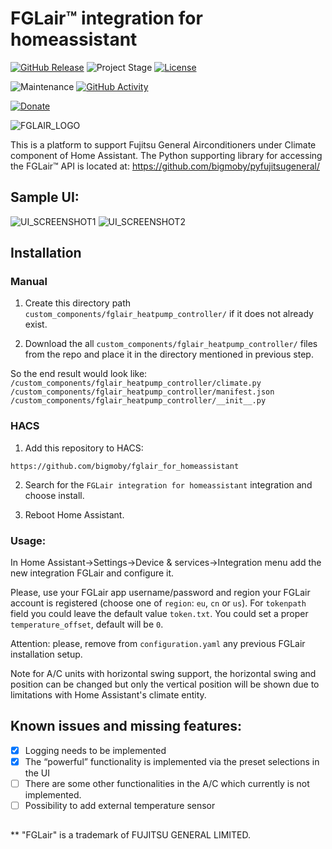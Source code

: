 # FGLair&trade; integration for homeassistant

[![GitHub Release][releases-shield]][releases]
![Project Stage][project-stage-shield]
[![License][license-shield]](LICENSE.md)

![Maintenance][maintenance-shield]
[![GitHub Activity][commits-shield]][commits]

[![Donate](https://img.shields.io/badge/donate-BuyMeCoffee-yellow.svg)](https://www.buymeacoffee.com/bigmoby)

![FGLAIR_LOGO](FGLair_logo.png)

This is a platform to support Fujitsu General Airconditioners under Climate component of Home Assistant. The Python supporting library for accessing the FGLair&trade; API is located at: https://github.com/bigmoby/pyfujitsugeneral/

## Sample UI:

![UI_SCREENSHOT1](Capture.PNG)
![UI_SCREENSHOT2](Capture2.PNG)

## Installation

### Manual

1. Create this directory path `custom_components/fglair_heatpump_controller/` if it does not already exist.

2. Download the all `custom_components/fglair_heatpump_controller/` files from the repo and place it in the directory mentioned in previous step.

So the end result would look like:
`/custom_components/fglair_heatpump_controller/climate.py`
`/custom_components/fglair_heatpump_controller/manifest.json`
`/custom_components/fglair_heatpump_controller/__init__.py`

### HACS

1. Add this repository to HACS:

```
https://github.com/bigmoby/fglair_for_homeassistant
```

2. Search for the `FGLair integration for homeassistant` integration and choose install.

3. Reboot Home Assistant.

### Usage:

In Home Assistant->Settings->Device & services->Integration menu add the new integration FGLair and configure it.

Please, use your FGLair app username/password and region your FGLair account is registered (choose one of `region`: `eu`, `cn` or `us`). For `tokenpath` field you could leave the default value `token.txt`. You could set a proper `temperature_offset`, default will be `0`.

Attention: please, remove from `configuration.yaml` any previous FGLair installation setup.

Note for A/C units with horizontal swing support, the horizontal swing and position can be changed but only the vertical position will be shown due to limitations with Home Assistant's climate entity.

## Known issues and missing features:

- [x] Logging needs to be implemented
- [x] The “powerful” functionality is implemented via the preset selections in the UI
- [ ] There are some other functionalities in the A/C which currently is not implemented.
- [ ] Possibility to add external temperature sensor

##

\*\* "FGLair" is a trademark of FUJITSU GENERAL LIMITED.

[releases-shield]: https://img.shields.io/github/release/bigmoby/fglair_for_homeassistant.svg
[releases]: https://github.com/bigmoby/fglair_for_homeassistant/releases
[project-stage-shield]: https://img.shields.io/badge/project%20stage-production%20ready-brightgreen.svg
[license-shield]: https://img.shields.io/github/license/bigmoby/fglair_for_homeassistant
[maintenance-shield]: https://img.shields.io/maintenance/yes/2023.svg
[commits-shield]: https://img.shields.io/github/commit-activity/y/bigmoby/fglair_for_homeassistant.svg
[commits]: https://img.shields.io/github/commits/bigmoby/fglair_for_homeassistant
